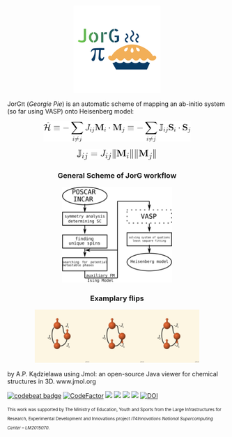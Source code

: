 <p align="center"><img src="doc/JorG.png"></p>
<p>JorGπ (<em>Georgie Pie</em>) is an automatic scheme of mapping an ab-initio system (so far using VASP) onto Heisenberg model:</p>
<p align="center"><img src="doc/Heisenberg.png" height="48px"></p>
<p align="center"><img src="doc/Jdef.png" height="24px"></p>
<h3 align="center">General Scheme of JorG workflow</h3>
<p align="center"><img src="doc/JorG-flowchart.png" width="50%"></p>

<h3 align="center">Examplary flips</h3>
<p align="center"><img src="doc/flip0.png" width="25%"><img src="doc/flip1.png" width="25%"><img src="doc/flip1.png" width="25%"></p>
<p>by A.P. Kądzielawa using Jmol: an open-source Java viewer for chemical structures in 3D. <a url="http://www.jmol.org/"</a>www.jmol.org</p>

<a href="https://codebeat.co/projects/github-com-mellechowicz-jorg-experimental"><img alt="codebeat badge" src="https://codebeat.co/badges/e561bf06-8c83-49b9-acf5-ceaffa5e0bb8" /></a>
<a href="https://www.codefactor.io/repository/github/mellechowicz/jorg"><img src="https://www.codefactor.io/repository/github/mellechowicz/jorg/badge" alt="CodeFactor" /></a>
<img src='https://travis-ci.com/Mellechowicz/JorG.svg?branch=v0.1.1'>
<img src='https://bettercodehub.com/edge/badge/Mellechowicz/JorG?branch=experimental'>
<a href="https://www.codacy.com/manual/apkadzielawa/JorG?utm_source=github.com&amp;utm_medium=referral&amp;utm_content=Mellechowicz/JorG&amp;utm_campaign=Badge_Grade"><img src="https://api.codacy.com/project/badge/Grade/7d440aa57dae4f5d9224da4d66fd43f1"/></a>
<a href="https://www.codacy.com/manual/apkadzielawa/JorG?utm_source=github.com&amp;utm_medium=referral&amp;utm_content=Mellechowicz/JorG&amp;utm_campaign=Badge_Coverage"><img src="https://api.codacy.com/project/badge/Coverage/7d440aa57dae4f5d9224da4d66fd43f1"/></a>
<a href="https://doi.org/10.5281/zenodo.3944649"><img src="https://zenodo.org/badge/DOI/10.5281/zenodo.3944649.svg" alt="DOI"></a>

<sub><sup>This work was supported by The Ministry of Education, Youth and Sports from the Large Infrastructures for Research, Experimental Development and Innovations project *IT4Innovations National Supercomputing Center – LM2015070*.</sup></sub>
